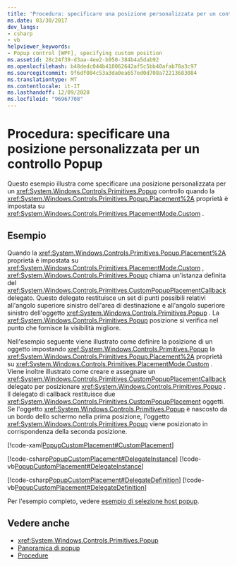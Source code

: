 ```yaml
---
title: 'Procedura: specificare una posizione personalizzata per un controllo Popup'
ms.date: 03/30/2017
dev_langs:
- csharp
- vb
helpviewer_keywords:
- Popup control [WPF], specifying custom position
ms.assetid: 28c24f39-d3aa-4ee2-b950-384b4a5dab92
ms.openlocfilehash: b48dedc044b418062642af5c5bb40afab78a3c97
ms.sourcegitcommit: 9f6df084c53a3da0ea657ed0d708a72213683084
ms.translationtype: MT
ms.contentlocale: it-IT
ms.lasthandoff: 12/09/2020
ms.locfileid: "96967708"
---
```

# <a name="how-to-specify-a-custom-popup-position"></a>Procedura: specificare una posizione personalizzata per un controllo Popup
Questo esempio illustra come specificare una posizione personalizzata per un <xref:System.Windows.Controls.Primitives.Popup> controllo quando la <xref:System.Windows.Controls.Primitives.Popup.Placement%2A> proprietà è impostata su <xref:System.Windows.Controls.Primitives.PlacementMode.Custom> .  
  
## <a name="example"></a>Esempio  
 Quando la <xref:System.Windows.Controls.Primitives.Popup.Placement%2A> proprietà è impostata su <xref:System.Windows.Controls.Primitives.PlacementMode.Custom> , <xref:System.Windows.Controls.Primitives.Popup> chiama un'istanza definita del <xref:System.Windows.Controls.Primitives.CustomPopupPlacementCallback> delegato. Questo delegato restituisce un set di punti possibili relativi all'angolo superiore sinistro dell'area di destinazione e all'angolo superiore sinistro dell'oggetto <xref:System.Windows.Controls.Primitives.Popup> . La <xref:System.Windows.Controls.Primitives.Popup> posizione si verifica nel punto che fornisce la visibilità migliore.  
  
 Nell'esempio seguente viene illustrato come definire la posizione di un oggetto impostando <xref:System.Windows.Controls.Primitives.Popup> la <xref:System.Windows.Controls.Primitives.Popup.Placement%2A> proprietà su <xref:System.Windows.Controls.Primitives.PlacementMode.Custom> . Viene inoltre illustrato come creare e assegnare un <xref:System.Windows.Controls.Primitives.CustomPopupPlacementCallback> delegato per posizionare <xref:System.Windows.Controls.Primitives.Popup> .  Il delegato di callback restituisce due <xref:System.Windows.Controls.Primitives.CustomPopupPlacement> oggetti.  Se l'oggetto <xref:System.Windows.Controls.Primitives.Popup> è nascosto da un bordo dello schermo nella prima posizione, l'oggetto <xref:System.Windows.Controls.Primitives.Popup> viene posizionato in corrispondenza della seconda posizione.  
  
 [!code-xaml[PopupCustomPlacement#CustomPlacement](~/samples/snippets/csharp/VS_Snippets_Wpf/PopupCustomPlacement/CSharp/Window1.xaml#customplacement)]  
  
 [!code-csharp[PopupCustomPlacement#DelegateInstance](~/samples/snippets/csharp/VS_Snippets_Wpf/PopupCustomPlacement/CSharp/Window1.xaml.cs#delegateinstance)]
 [!code-vb[PopupCustomPlacement#DelegateInstance](~/samples/snippets/visualbasic/VS_Snippets_Wpf/PopupCustomPlacement/visualbasic/window1.xaml.vb#delegateinstance)]  
  
 [!code-csharp[PopupCustomPlacement#DelegateDefinition](~/samples/snippets/csharp/VS_Snippets_Wpf/PopupCustomPlacement/CSharp/Window1.xaml.cs#delegatedefinition)]
 [!code-vb[PopupCustomPlacement#DelegateDefinition](~/samples/snippets/visualbasic/VS_Snippets_Wpf/PopupCustomPlacement/visualbasic/window1.xaml.vb#delegatedefinition)]  
  
 Per l'esempio completo, vedere [esempio di selezione host popup](https://github.com/dotnet/docs/tree/master/samples/snippets/csharp/VS_Snippets_Wpf/PopupPositionSnippet/CS).  
  
## <a name="see-also"></a>Vedere anche

- <xref:System.Windows.Controls.Primitives.Popup>
- [Panoramica di popup](popup-overview.md)
- [Procedure](popup-how-to-topics.md)
